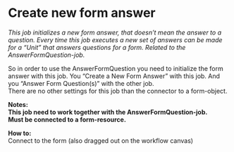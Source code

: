# Create new form answer #

*This job initializes a new form answer, that doesn’t mean the answer to a question. Every time this job executes a new set of answers can be made for a “Unit” that answers questions for a form. Related to the AnswerFormQuestion-job.*

So in order to use the AnswerFormQuestion you need to initialize the form answer with this job. You “Create a New Form Answer” with this job. And you “Answer Form Question(s)” with the other job.  
There are no other settings for this job than the connector to a form-object.



**Notes:  
This job need to work together with the AnswerFormQuestion-job.  
Must be connected to a form-resource.**

**How to:**  
Connect to the form (also dragged out on the workflow canvas)
